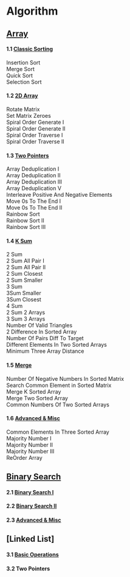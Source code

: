 # Algorithm
## [Array](https://github.com/lychristy/Algorithm/tree/master/Array)
#### 1.1 [Classic Sorting](https://github.com/lychristy/Algorithm/tree/master/Array/1.%20Classic%20Sorting)
Insertion Sort<br/>Merge Sort<br/>Quick Sort<br/>Selection Sort<br/>
#### 1.2 [2D Array](https://github.com/lychristy/Algorithm/tree/master/Array/2.%202D%20Array)
Rotate Matrix<br/>Set Matrix Zeroes<br/>Spiral Order Generate I<br/>Spiral Order Generate II<br/>Spiral Order Traverse I<br/>Spiral Order Traverse II<br/>
#### 1.3 [Two Pointers](https://github.com/lychristy/Algorithm/tree/master/Array/3.%20Two%20Pointers)
Array Deduplication I<br/>
Array Deduplication II<br/>
Array Deduplication III<br/>
Array Deduplication V<br/>
Interleave Positive And Negative Elements<br/>
Move 0s To The End I<br/>
Move 0s To The End II<br/>
Rainbow Sort<br/>
Rainbow Sort II<br/>
Rainbow Sort III<br/>
#### 1.4 [K Sum](https://github.com/lychristy/Algorithm/tree/master/Array/4.%20K%20Sum)
2 Sum<br/>
2 Sum All Pair I<br/>
2 Sum All Pair II<br/>
2 Sum Closest<br/>
2 Sum Smaller<br/>
3 Sum<br/>
3Sum Smaller<br/>
3Sum Closest<br/>
4 Sum<br/>
2 Sum 2 Arrays<br/>
3 Sum 3 Arrays<br/>
Number Of Valid Triangles<br/>
2 Difference In Sorted Array<br/>
Number Of Pairs Diff To Target<br/>
Different Elements In Two Sorted Arrays<br/>
Minimum Three Array Distance<br/>
#### 1.5 [Merge](https://github.com/lychristy/Algorithm/tree/master/Array/5.%20Merge)
Number Of Negative Numbers In Sorted Matrix<br/>
Search Common Element in Sorted Matrix<br/>
Merge K Sorted Array<br/>
Merge Two Sorted Array<br/>
Common Numbers Of Two Sorted Arrays<br/>
#### 1.6 [Advanced & Misc](https://github.com/lychristy/Algorithm/tree/master/Array/6.%20Advanced%20%26%20Misc)
Common Elements In Three Sorted Array<br/>
Majority Number I<br/>
Majority Number II<br/>
Majority Number III<br/>
ReOrder Array<br/>
## [Binary Search](https://github.com/lychristy/Algorithm/tree/master/Binary%20Search)
#### 2.1 [Binary Search I](https://github.com/lychristy/Algorithm/tree/master/Binary%20Search/1.%20Binary%20Search%20I)
#### 2.2 [Binary Search II](https://github.com/lychristy/Algorithm/tree/master/Binary%20Search/1.%20Binary%20Search%20II)
#### 2.3 [Advanced & Misc](https://github.com/lychristy/Algorithm/tree/master/Binary%20Search/3.%20Advanced%20%26%20Misc)

## [Linked List]
#### 3.1 [Basic Operations](https://github.com/lychristy/Algorithm/tree/master/Linked%20List/1.%20Basic%20Operations)
#### 3.2 Two Pointers

